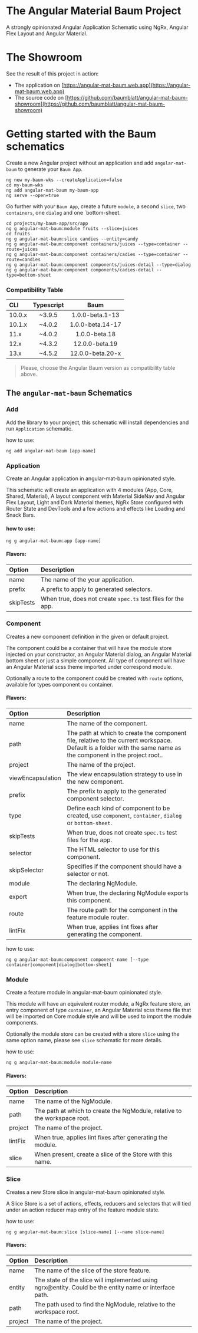 # The Angular Material Baum Project

A strongly opinionated Angular Application Schematic using NgRx, Angular Flex Layout and Angular Material.

# The Showroom

See the result of this project in action:
- The application on [https://angular-mat-baum.web.app](https://angular-mat-baum.web.app)
- The source code on [https://github.com/baumblatt/angular-mat-baum-showroom](https://github.com/baumblatt/angular-mat-baum-showroom)

# Getting started with the Baum schematics

Create a new Angular project without an application and add `angular-mat-baum` to generate your `Baum App`.

```
ng new my-baum-wks --createApplication=false
cd my-baum-wks
ng add angular-mat-baum my-baum-app
ng serve --open=true
```

Go further with your `Baum App`, create a future `module`, a second `slice`, two `containers`, one `dialog` and one `bottom-sheet.

```
cd projects/my-baum-app/src/app
ng g angular-mat-baum:module fruits --slice=juices
cd fruits
ng g angular-mat-baum:slice candies --entity=candy
ng g angular-mat-baum:component containers/juices --type=container --route=juices
ng g angular-mat-baum:component containers/cadies --type=container --route=candies
ng g angular-mat-baum:component components/juices-detail --type=dialog
ng g angular-mat-baum:component components/cadies-detail --type=bottom-sheet
```

### Compatibility Table

| CLI    | Typescript | Baum               |
|:-------|:----------:|:------------------:|
| 10.0.x |  ~3.9.5    | 1.0.0-beta.1-13    |         
| 10.1.x |  ~4.0.2    | 1.0.0-beta.14-17   |
| 11.x   |  ~4.0.2    | 1.0.0-beta.18      |
| 12.x   |  ~4.3.2    | 12.0.0-beta.19     |
| 13.x   |  ~4.5.2    | 12.0.0-beta.20-x     |

> Please, choose the Angular Baum version as compatibility table above.

## The `angular-mat-baum` Schematics

### Add

Add the library to your project, this schematic will install dependencies and run `Application` schematic.

how to use:
```
ng add angular-mat-baum [app-name]
```

### Application

Create an Angular application in angular-mat-baum opinionated style. 

This schematic will create an application with
4 modules (App, Core, Shared, Material), A layout component with Material SideNav and Angular Flex Layout, 
Light and Dark Material themes, NgRx Store configured with Router State and DevTools and a few actions and effects like
Loading and Snack Bars.

#### how to use:
```
ng g angular-mat-baum:app [app-name]
```

#### Flavors:

| Option    | Description                                                 |
|:----------|:------------------------------------------------------------|
| name      | The name of the your application.                           |
| prefix    | A prefix to apply to generated selectors.                   |
| skipTests | When true, does not create `spec.ts` test files for the app.|

### Component

Creates a new component definition in the given or default project.

The component could be a container that will have the module store injected on your constructor, 
an Angular Material dialog, an Angular Material bottom sheet or just a simple component. All type of component
will have an Angular Material scss theme imported under correspond module.

Optionally a route to the component could be created with `route` options, available for types component ou container.

#### Flavors:

| Option    | Description                                                 |
|:----------|:------------------------------------------------------------|
| name      | The name of the component.                                  |
| path      | The path at which to create the component file, relative to the current workspace. Default is a folder with the same name as the component in the project root..                   |
| project   | The name of the project.                                    |
| viewEncapsulation   | The view encapsulation strategy to use in the new component. |
| prefix    | The prefix to apply to the generated component selector.    |
| type      | Define each kind of component to be created, use `component`, `container`, `dialog` or `bottom-sheet`. |
| skipTests | When true, does not create `spec.ts` test files for the app.|
| selector  | The HTML selector to use for this component.                |
| skipSelector| Specifies if the component should have a selector or not. |
| module    | The declaring NgModule.                                     |
| export    | When true, the declaring NgModule exports this component.   |
| route     | The route path for the component in the feature module router.|
| lintFix   | When true, applies lint fixes after generating the component.|

how to use:
```
ng g angular-mat-baum:component component-name [--type container|component|dialog|bottom-sheet]
```

### Module

Create a feature module in angular-mat-baum opinionated style.

This module will have an equivalent router module, a NgRx feature store, an entry component of type `container`,
an Angular Material scss theme file that will be imported on Core module style and will be used to import the module
components.

Optionally the module store can be created with a store `slice` using the same option name, please see `slice` schematic for more details. 

how to use:
```
ng g angular-mat-baum:module module-name
```

#### Flavors:

| Option    | Description                                                 |
|:----------|:------------------------------------------------------------|
| name      | The name of the NgModule.                                   |
| path      | The path at which to create the NgModule, relative to the workspace root. |
| project   | The name of the project.                                    |
| lintFix   | When true, applies lint fixes after generating the module.  |
| slice     | When present, create a slice of the Store with this name.   |

### Slice

Creates a new Store slice in angular-mat-baum opinionated style.

A Slice Store is a set of actions, effects, reducers and selectors that will tied under an action reducer map entry of
the feature module state. 

how to use:
```
ng g angular-mat-baum:slice [slice-name] [--name slice-name]
```

#### Flavors:

| Option    | Description                                                 |
|:----------|:------------------------------------------------------------|
| name      | The name of the slice of the store feature.                 |
| entity    | The state of the slice will implemented using ngrx@entity. Could be the entity name or interface path. |                 |
| path      | The path used to find the NgModule, relative to the workspace root. |
| project   | The name of the project.                                    |
